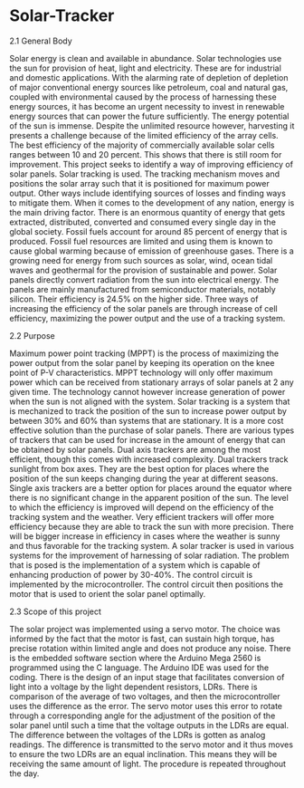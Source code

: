 # Solar-Tracker
2.1 	General Body


Solar energy is clean and available in abundance. Solar technologies use the sun for provision of heat, light and electricity. These are for industrial and domestic applications. With the alarming rate of depletion of depletion of major conventional energy sources like petroleum, coal and natural gas, coupled with environmental caused by the process of harnessing these energy sources, it has become an urgent necessity to invest in renewable energy sources that can power the future sufficiently. The energy potential of the sun is immense. Despite the unlimited resource however, harvesting it presents a challenge because of the limited efficiency of the array cells. 
The best efficiency of the majority of commercially available solar cells ranges between 10 and 20 percent. This shows that there is still room for improvement. This project seeks to identify a way of improving efficiency of solar panels. Solar tracking is used. The tracking mechanism moves and positions the solar array such that it is positioned for maximum power output. Other ways include identifying sources of losses and finding ways to mitigate them. 
When it comes to the development of any nation, energy is the main driving factor. There is an enormous quantity of energy that gets extracted, distributed, converted and consumed every single day in the global society. Fossil fuels account for around 85 percent of energy that is produced. Fossil fuel resources are limited and using them is known to cause global warming because of emission of greenhouse gases. There is a growing need for energy from such sources as solar, wind, ocean tidal waves and geothermal for the provision of sustainable and power. Solar panels directly convert radiation from the sun into electrical energy. The panels are mainly manufactured from semiconductor materials, notably silicon. Their efficiency is 24.5% on the higher side. Three ways of increasing the efficiency of the solar panels are through increase of cell efficiency, maximizing the power output and the use of a tracking system.

2.2 	Purpose


Maximum power point tracking (MPPT) is the process of maximizing the power output from the solar panel by keeping its operation on the knee point of P-V characteristics. MPPT technology will only offer maximum power which can be received from stationary arrays of solar panels at 2 any given time. The technology cannot however increase generation of power when the sun is not aligned with the system. 
Solar tracking is a system that is mechanized to track the position of the sun to increase power output by between 30% and 60% than systems that are stationary. It is a more cost effective solution than the purchase of solar panels. 
There are various types of trackers that can be used for increase in the amount of energy that can be obtained by solar panels. Dual axis trackers are among the most efficient, though this comes with increased complexity. Dual trackers track sunlight from box axes. They are the best option for places where the position of the sun keeps changing during the year at different seasons. Single axis trackers are a better option for places around the equator where there is no significant change in the apparent position of the sun. 
The level to which the efficiency is improved will depend on the efficiency of the tracking system and the weather. Very efficient trackers will offer more efficiency because they are able to track the sun with more precision. There will be bigger increase in efficiency in cases where the weather is sunny and thus favorable for the tracking system.
A solar tracker is used in various systems for the improvement of harnessing of solar radiation. The problem that is posed is the implementation of a system which is capable of enhancing production of power by 30-40%. The control circuit is implemented by the microcontroller. The control circuit then positions the motor that is used to orient the solar panel optimally.

2.3 	Scope of this project


The solar project was implemented using a servo motor. The choice was informed by the fact that the motor is fast, can sustain high torque, has precise rotation within limited angle and does not produce any noise. There is the embedded software section where the Arduino Mega 2560 is programmed using the C language. The Arduino IDE was used for the coding. 
There is the design of an input stage that facilitates conversion of light into a voltage by the light dependent resistors, LDRs. There is comparison of the average of two voltages, and then the microcontroller uses the difference as the error. The servo motor uses this error to rotate through a corresponding angle for the adjustment of the position of the solar panel until such a time that the voltage outputs in the LDRs are equal. The difference between the voltages of the LDRs is gotten as analog readings. The difference is transmitted to the servo motor and it thus moves to ensure the two LDRs are an equal inclination. This means they will be receiving the same amount of light. The procedure is repeated throughout the day.
